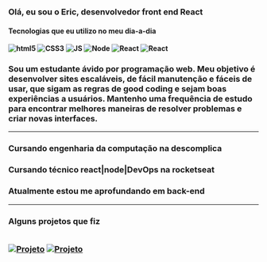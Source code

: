 <h3>Olá, eu sou o Eric, desenvolvedor front end React
  

<h4>Tecnologias que eu utilizo no meu dia-a-dia<br/><br/>

<div style="display: inline_block; gap: 30px">
  <img align="center" alt="html5"src="https://img.shields.io/badge/HTML5-E34F26?style=for-the-badge&logo=html5&logoColor=white">
  <img align="center" alt="CSS3"src="https://img.shields.io/badge/CSS3-1572B6?style=for-the-badge&logo=css3&logoColor=white">
  <img align="center" alt="JS"src="https://img.shields.io/badge/JavaScript-F7DF1E?style=for-the-badge&logo=javascript&logoColor=black">
  <img align="center" alt="Node"src="https://img.shields.io/badge/Node.js-43853D?style=for-the-badge&logo=node.js&logoColor=white">
  <img align="center" alt="React"src="https://img.shields.io/badge/React-20232A?style=for-the-badge&logo=react&logoColor=61DAFB">
<img align="center" alt="React"src="https://img.shields.io/badge/Bootstrap-563D7C?style=for-the-badge&logo=bootstrap&logoColor=white">
</div>

<h3>Sou um estudante ávido por programação web. Meu objetivo é desenvolver sites escaláveis, de fácil manutenção e fáceis de usar, que sigam as regras de good coding e sejam boas experiências a usuários. Mantenho uma frequência de estudo para encontrar melhores maneiras de resolver problemas e criar novas interfaces. </h3>

<hr/>
<h3>Cursando engenharia da computação na <strong>descomplica</strong></h3>
<h3>Cursando técnico react|node|DevOps na <strong>rocketseat</strong></h3>
<h3>Atualmente estou me aprofundando em <strong>back-end</strong></h3>
<hr/> 
<h3 >Alguns projetos que fiz
<br/><br/>

[![Projeto](https://img.shields.io/website?label=TicTacToe.com&style=for-the-badge&url=https://tic-tac-toe-woad-six.vercel.app)](https://tic-tac-toe-woad-six.vercel.app)
[![Projeto](https://img.shields.io/website?label=RedeSocial.com&style=for-the-badge&url=https://tic-tac-toe-woad-six.vercel.app)](https://social-pz5zl66ca-cluerois-projects.vercel.app) <br/>
